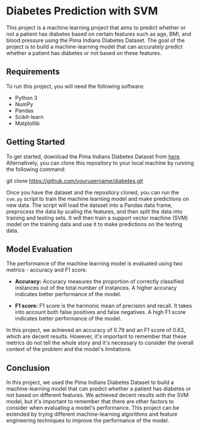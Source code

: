 # Diabetes Prediction with SVM

This project is a machine learning project that aims to predict whether or not a patient has diabetes based on certain features such as age, BMI, and blood pressure using the Pima Indians Diabetes Dataset. The goal of the project is to build a machine-learning model that can accurately predict whether a patient has diabetes or not based on these features.

## Requirements

To run this project, you will need the following software:

- Python 3
- NumPy
- Pandas
- Scikit-learn
- Matplotlib

## Getting Started

To get started, download the Pima Indians Diabetes Dataset from [here](https://www.kaggle.com/uciml/pima-indians-diabetes-database). Alternatively, you can clone this repository to your local machine by running the following command:

git clone https://github.com/yourusername/diabetes.git


Once you have the dataset and the repository cloned, you can run the `svm.py` script to train the machine learning model and make predictions on new data. The script will load the dataset into a Pandas data frame, preprocess the data by scaling the features, and then split the data into training and testing sets. It will then train a support vector machine (SVM) model on the training data and use it to make predictions on the testing data.

## Model Evaluation

The performance of the machine learning model is evaluated using two metrics - accuracy and F1 score.

- **Accuracy:** Accuracy measures the proportion of correctly classified instances out of the total number of instances. A higher accuracy indicates better performance of the model.

- **F1 score:** F1 score is the harmonic mean of precision and recall. It takes into account both false positives and false negatives. A high F1 score indicates better performance of the model.

In this project, we achieved an accuracy of 0.79 and an F1 score of 0.63, which are decent results. However, it's important to remember that these metrics do not tell the whole story and it's necessary to consider the overall context of the problem and the model's limitations.

## Conclusion

In this project, we used the Pima Indians Diabetes Dataset to build a machine-learning model that can predict whether a patient has diabetes or not based on different features. We achieved decent results with the SVM model, but it's important to remember that there are other factors to consider when evaluating a model's performance. This project can be extended by trying different machine-learning algorithms and feature engineering techniques to improve the performance of the model.



